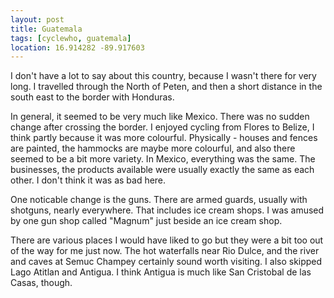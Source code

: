 ```yaml
---
layout: post
title: Guatemala
tags: [cyclewho, guatemala]
location: 16.914282 -89.917603
---
```


I don't have a lot to say about this country, because I wasn't there for very
long. I travelled through the North of Peten, and then a short distance in the
south east to the border with Honduras.

In general, it seemed to be very much like Mexico. There was no sudden change
after crossing the border. I enjoyed cycling from Flores to Belize, I think
partly because it was more colourful. Physically - houses and fences are
painted, the hammocks are maybe more colourful, and also there seemed to be a
bit more variety. In Mexico, everything was the same. The businesses, the
products available were usually exactly the same as each other. I don't think
it was as bad here.

One noticable change is the guns. There are armed guards, usually with
shotguns, nearly everywhere. That includes ice cream shops. I was amused by
one gun shop called "Magnum" just beside an ice cream shop.

There are various places I would have liked to go but they were a bit too out
of the way for me just now. The hot waterfalls near Rio Dulce, and the river
and caves at Semuc Champey certainly sound worth visiting. I also skipped Lago
Atitlan and Antigua. I think Antigua is much like San Cristobal de las Casas,
though.
